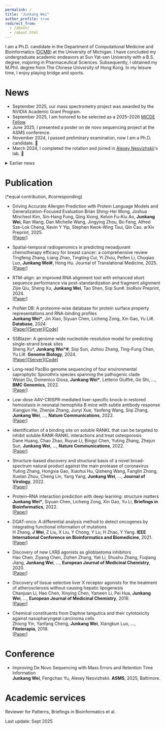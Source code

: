 ```yaml
---
permalink: /
title: "Junkang Wei"
author_profile: true
redirect_from: 
  - /about/
  - /about.html
---
```


I am a Ph.D. candidate in the Department of Computational Medicine and Bioinformatics ([DCMB](https://medicine.umich.edu/dept/computational-medicine-bioinformatics)) at the University of Michigan. I have concluded my undergraduate academic endeavors at Sun Yat-sen University with a B.S. degree, majoring in Pharmaceutical Sciences. Subsequently, I obtained my M.Phil. degree from The Chinese University of Hong Kong. In my leisure time, I enjoy playing bridge and sports. 

News
======

* September 2025, our mass spectrometry project was awarded by the NVIDIA Academic Grant Program.
* September 2025, I am honored to be selected as a 2025–2026 [MICDE Fellow](https://micde.umich.edu/academic-programs/fellowships/fellowship-directory/). 
* June 2025, I presented a poster on de novo sequencing project at the ASMS conference.
* November 2024, I passed preliminary examination, now I am a Ph.D. candidate. 🐛
* March 2024, I completed the rotation and joined in [Alexey Nesvizhskii](https://www.nesvilab.org/team.html)'s lab. 🚀
<details>
<summary>Earlier news</summary>
* February 2024, [ProNet DB](https://proj.cse.cuhk.edu.hk/aihlab/pronet/#/) is accepted by __Database__! 🧨 
* January 2024, [SSBlazer](https://proj.cse.cuhk.edu.hk/aihlab/ssblazer/) is accepted by __Genome Biology__! 🎉 
* September 2023, begin Ph.D. study at DCMB, University of Michigan.
</details>

Publication
======  
(*equal contribution, #corresponding)

* Driving Accurate Allergen Prediction with Protein Language Models and Generalization-Focused Evaluation
Brian Shing-Hei Wong, Joshua Mincheol Kim, Sin-Hang Fung, Qing Xiong, Kelvin Fu-Kiu Ao, __Junkang Wei__, Ran Wang, Dan Michelle Wang, Jingying Zhou, Bo Feng, Alfred Sze-Lok Cheng, Kevin Y Yip, Stephen Kwok-Wing Tsui, Qin Cao. arXiv Preprint, 2025.  
\[[Paper](https://arxiv.org/abs/2508.10541)\]

* Spatial-temporal radiogenomics in predicting neoadjuvant chemotherapy efficacy for breast cancer: a comprehensive review
Tingfeng Zhang, Liang Zhao, Tingting Cui, Yi Zhou, Peifen Li, Chuqiao Luo, __Junkang Wei#__, Hong Hu. Journal of Translational Medicine, 2025.  
\[[Paper](https://translational-medicine.biomedcentral.com/articles/10.1186/s12967-025-06641-w)\]


* RTM-align: an improved RNA alignment tool with enhanced short sequence performance via post-standardization and fragment alignment  
Zijie Qiu, Sheng Xu, __Junkang Wei__, Tao Shen, Siqi Sun#. bioRxiv Preprint, 2024.  
\[[Paper](https://www.biorxiv.org/content/10.1101/2024.05.27.595311v1)\]


* ProNet DB: A proteome-wise database for protein surface property representations and RNA-binding profiles  
__Junkang Wei*__, Jin Xiao, Siyuan Chen, Licheng Zong, Xin Gao, Yu Li#. __Database__, 2024.  
\[[Paper](https://academic.oup.com/database/article/doi/10.1093/database/baae012/7638743?login=true)\]\[[Server](https://proj.cse.cuhk.edu.hk/aihlab/pronet/#/)\]\[[Code](https://github.com/jxmelody/PronetProcess)\]

* SSBlazer: A genome-wide nucleotide-resolution model for predicting single-strand break sites  
Sheng Xu*, __Junkang Wei*#__, Siqi Sun, Jizhou Zhang, Ting-Fung Chan, Yu Li#.  __Genome Biology__, 2024.  
\[[Paper](https://genomebiology.biomedcentral.com/articles/10.1186/s13059-024-03179-w)\]\[[Server](https://proj.cse.cuhk.edu.hk/aihlab/ssblazer/#/home)\]\[[Code](https://github.com/sxu99/ssblazer)\]

* Long-read PacBio genome sequencing of four environmental saprophytic Sporothrix species spanning the pathogenic clade  
Weian Du, Domenico Giosa, __Junkang Wei*__, Letterio Giuffrè, Ge Shi, ...,  __BMC Genomics__, 2022.  
\[[Paper](https://bmcgenomics.biomedcentral.com/articles/10.1186/s12864-022-08736-w)\]

* Low-dose AAV-CRISPR-mediated liver-specific knock-in restored hemostasis in neonatal hemophilia B mice with subtle antibody response  
Xiangjun He, Zhenjie Zhang, Junyi Xue, Yaofeng Wang, Siqi Zhang, __Junkang Wei__, ..., __Nature Communications__, 2022.  
\[[Paper](https://www.nature.com/articles/s41467-022-34898-y)\]

* Identification of a binding site on soluble RANKL that can be targeted to inhibit soluble RANK-RANKL interactions and treat osteoporosis  
Dane Huang, Chao Zhao, Ruyue Li, Bingyi Chen, Yuting Zhang, Zhejun Sun, __Junkang Wei__, ...,  __Nature Communications__, 2022.  
\[[Paper](https://www.nature.com/articles/s41467-022-33006-4)\]

* Structure-based discovery and structural basis of a novel broad-spectrum natural product against the main protease of coronavirus  
Yuting Zhang, Hongxia Gao, Xiaohui Hu, Qisheng Wang, Fanglin Zhong, Xuelan Zhou, Cheng Lin, Yang Yang, __Junkang Wei__, ...,  __Journal of Virology__, 2022.  
\[[Paper](https://journals.asm.org/doi/full/10.1128/jvi.01253-21)\]

* Protein–RNA interaction prediction with deep learning: structure matters  
__Junkang Wei*__, Siyuan Chen, Licheng Zong, Xin Gao, Yu Li, __Briefings in Bioinformatics__, 2022.  
\[[Paper](https://academic.oup.com/bib/article/23/1/bbab540/6470965)\]

* DGAT-onco: A differential analysis method to detect oncogenes by integrating functional information of mutations  
H Zhang, __J Wei__, Z Liu, X Liu, Y Chong, Y Lu, H Zhao, Y Yang.  __IEEE International Conference on Bioinformatics and Biomedicine__, 2021.  
\[[Paper](https://ieeexplore.ieee.org/document/9669388)\]

* Discovery of new LXRβ agonists as glioblastoma inhibitors  
Hao Chen, Ziyang Chen, Zizhen Zhang, Yali Li, Shushu Zhang, Fuqiang Jiang, __Junkang Wei__, ...,  __European Journal of Medicinal Chemistry__, 2020.  
\[[Paper](https://www.sciencedirect.com/science/article/pii/S0223523420302075)\]

* Discovery of tissue selective liver X receptor agonists for the treatment of atherosclerosis without causing hepatic lipogenesis  
Chanjuan Li, Hao Chen, Xinying Chen, Yanwen Li, Pei Hua, __Junkang Wei__, ...,  __European Journal of Medicinal Chemistry__, 2019.  
\[[Paper](https://www.sciencedirect.com/science/article/pii/S0223523419307871)\]

* Chemical constituents from Daphne tangutica and their cytotoxicity against nasopharyngeal carcinoma cells  
Zhiong Yin, Yanfang Cheng, __Junkang Wei__, Xiangkun Luo, ...,  __Fitoterapia__, 2018.  
\[[Paper](https://www.sciencedirect.com/science/article/pii/S0367326X18311365?via%3Dihub)\]

Conference
======  

* Improving De Novo Sequencing with Mass Errors and Retention Time Information  
__Junkang Wei__, Fengchao Yu, Alexey Nesvizhskii. __ASMS__, 2025, Baltimore. 

Academic services 
======

Reviewer for Patterns, Briefings in Bioinformatics et al. 

Last update: Sept 2025
<!-- Honors and awards
------ -->


